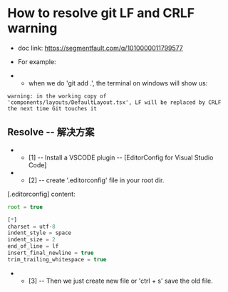 # How to resolve git LF and CRLF warning

* doc link: https://segmentfault.com/q/1010000011799577

* For example:
* * when we do 'git add .', the terminal on windows will show us:
```shell
warning: in the working copy of 'components/layouts/DefaultLayout.tsx', LF will be replaced by CRLF the next time Git touches it
```

##  Resolve -- 解决方案
* * [1] -- Install a VSCODE plugin -- [EditorConfig for Visual Studio Code]
* * [2] -- create '.editorconfig' file in your root dir.

[.editorconfig] content:
```js
root = true

[*]
charset = utf-8
indent_style = space
indent_size = 2
end_of_line = lf
insert_final_newline = true
trim_trailing_whitespace = true
```

* * [3] -- Then we just create new file or 'ctrl + s' save the old file.
